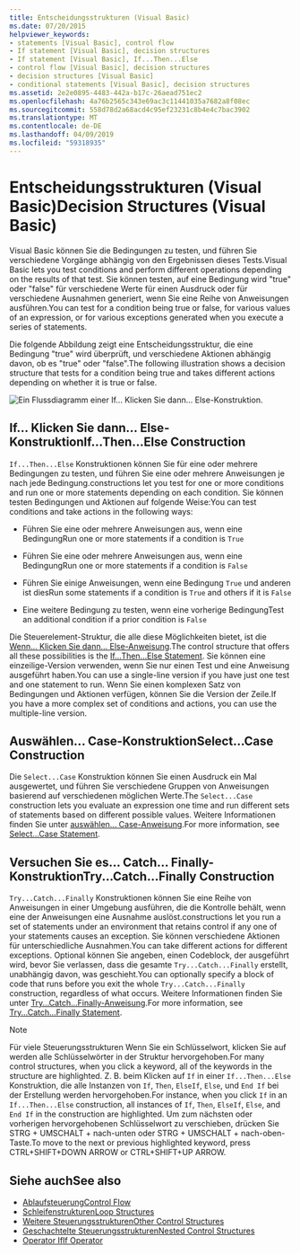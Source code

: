 ```yaml
---
title: Entscheidungsstrukturen (Visual Basic)
ms.date: 07/20/2015
helpviewer_keywords:
- statements [Visual Basic], control flow
- If statement [Visual Basic], decision structures
- If statement [Visual Basic], If...Then...Else
- control flow [Visual Basic], decision structures
- decision structures [Visual Basic]
- conditional statements [Visual Basic], decision structures
ms.assetid: 2e2e0895-4483-442a-b17c-26aead751ec2
ms.openlocfilehash: 4a76b2565c343e69ac3c11441035a7682a8f08ec
ms.sourcegitcommit: 558d78d2a68acd4c95ef23231c8b4e4c7bac3902
ms.translationtype: MT
ms.contentlocale: de-DE
ms.lasthandoff: 04/09/2019
ms.locfileid: "59318935"
---
```

# <a name="decision-structures-visual-basic"></a><span data-ttu-id="22eeb-102">Entscheidungsstrukturen (Visual Basic)</span><span class="sxs-lookup"><span data-stu-id="22eeb-102">Decision Structures (Visual Basic)</span></span>
<span data-ttu-id="22eeb-103">Visual Basic können Sie die Bedingungen zu testen, und führen Sie verschiedene Vorgänge abhängig von den Ergebnissen dieses Tests.</span><span class="sxs-lookup"><span data-stu-id="22eeb-103">Visual Basic lets you test conditions and perform different operations depending on the results of that test.</span></span> <span data-ttu-id="22eeb-104">Sie können testen, auf eine Bedingung wird "true" oder "false" für verschiedene Werte für einen Ausdruck oder für verschiedene Ausnahmen generiert, wenn Sie eine Reihe von Anweisungen ausführen.</span><span class="sxs-lookup"><span data-stu-id="22eeb-104">You can test for a condition being true or false, for various values of an expression, or for various exceptions generated when you execute a series of statements.</span></span>  
  
 <span data-ttu-id="22eeb-105">Die folgende Abbildung zeigt eine Entscheidungsstruktur, die eine Bedingung "true" wird überprüft, und verschiedene Aktionen abhängig davon, ob es "true" oder "false".</span><span class="sxs-lookup"><span data-stu-id="22eeb-105">The following illustration shows a decision structure that tests for a condition being true and takes different actions depending on whether it is true or false.</span></span>  
  
 ![Ein Flussdiagramm einer If... Klicken Sie dann... Else-Konstruktion.](./media/decision-structures/if-then-else-construction.gif)  
  
## <a name="ifthenelse-construction"></a><span data-ttu-id="22eeb-107">If... Klicken Sie dann... Else-Konstruktion</span><span class="sxs-lookup"><span data-stu-id="22eeb-107">If...Then...Else Construction</span></span>  
 `If...Then...Else` <span data-ttu-id="22eeb-108">Konstruktionen können Sie für eine oder mehrere Bedingungen zu testen, und führen Sie eine oder mehrere Anweisungen je nach jede Bedingung.</span><span class="sxs-lookup"><span data-stu-id="22eeb-108">constructions let you test for one or more conditions and run one or more statements depending on each condition.</span></span> <span data-ttu-id="22eeb-109">Sie können testen Bedingungen und Aktionen auf folgende Weise:</span><span class="sxs-lookup"><span data-stu-id="22eeb-109">You can test conditions and take actions in the following ways:</span></span>  
  
-   <span data-ttu-id="22eeb-110">Führen Sie eine oder mehrere Anweisungen aus, wenn eine Bedingung</span><span class="sxs-lookup"><span data-stu-id="22eeb-110">Run one or more statements if a condition is</span></span> `True`  
  
-   <span data-ttu-id="22eeb-111">Führen Sie eine oder mehrere Anweisungen aus, wenn eine Bedingung</span><span class="sxs-lookup"><span data-stu-id="22eeb-111">Run one or more statements if a condition is</span></span> `False`  
  
-   <span data-ttu-id="22eeb-112">Führen Sie einige Anweisungen, wenn eine Bedingung `True` und anderen ist dies</span><span class="sxs-lookup"><span data-stu-id="22eeb-112">Run some statements if a condition is `True` and others if it is</span></span> `False`  
  
-   <span data-ttu-id="22eeb-113">Eine weitere Bedingung zu testen, wenn eine vorherige Bedingung</span><span class="sxs-lookup"><span data-stu-id="22eeb-113">Test an additional condition if a prior condition is</span></span> `False`  
  
 <span data-ttu-id="22eeb-114">Die Steuerelement-Struktur, die alle diese Möglichkeiten bietet, ist die [Wenn... Klicken Sie dann... Else-Anweisung](../../../../visual-basic/language-reference/statements/if-then-else-statement.md).</span><span class="sxs-lookup"><span data-stu-id="22eeb-114">The control structure that offers all these possibilities is the [If...Then...Else Statement](../../../../visual-basic/language-reference/statements/if-then-else-statement.md).</span></span> <span data-ttu-id="22eeb-115">Sie können eine einzeilige-Version verwenden, wenn Sie nur einen Test und eine Anweisung ausgeführt haben.</span><span class="sxs-lookup"><span data-stu-id="22eeb-115">You can use a single-line version if you have just one test and one statement to run.</span></span> <span data-ttu-id="22eeb-116">Wenn Sie einen komplexen Satz von Bedingungen und Aktionen verfügen, können Sie die Version der Zeile.</span><span class="sxs-lookup"><span data-stu-id="22eeb-116">If you have a more complex set of conditions and actions, you can use the multiple-line version.</span></span>  
  
## <a name="selectcase-construction"></a><span data-ttu-id="22eeb-117">Auswählen... Case-Konstruktion</span><span class="sxs-lookup"><span data-stu-id="22eeb-117">Select...Case Construction</span></span>  
 <span data-ttu-id="22eeb-118">Die `Select...Case` Konstruktion können Sie einen Ausdruck ein Mal ausgewertet, und führen Sie verschiedene Gruppen von Anweisungen basierend auf verschiedenen möglichen Werte.</span><span class="sxs-lookup"><span data-stu-id="22eeb-118">The `Select...Case` construction lets you evaluate an expression one time and run different sets of statements based on different possible values.</span></span> <span data-ttu-id="22eeb-119">Weitere Informationen finden Sie unter [auswählen... Case-Anweisung](../../../../visual-basic/language-reference/statements/select-case-statement.md).</span><span class="sxs-lookup"><span data-stu-id="22eeb-119">For more information, see [Select...Case Statement](../../../../visual-basic/language-reference/statements/select-case-statement.md).</span></span>  
  
## <a name="trycatchfinally-construction"></a><span data-ttu-id="22eeb-120">Versuchen Sie es... Catch... Finally-Konstruktion</span><span class="sxs-lookup"><span data-stu-id="22eeb-120">Try...Catch...Finally Construction</span></span>  
 `Try...Catch...Finally` <span data-ttu-id="22eeb-121">Konstruktionen können Sie eine Reihe von Anweisungen in einer Umgebung ausführen, die die Kontrolle behält, wenn eine der Anweisungen eine Ausnahme auslöst.</span><span class="sxs-lookup"><span data-stu-id="22eeb-121">constructions let you run a set of statements under an environment that retains control if any one of your statements causes an exception.</span></span> <span data-ttu-id="22eeb-122">Sie können verschiedene Aktionen für unterschiedliche Ausnahmen.</span><span class="sxs-lookup"><span data-stu-id="22eeb-122">You can take different actions for different exceptions.</span></span> <span data-ttu-id="22eeb-123">Optional können Sie angeben, einen Codeblock, der ausgeführt wird, bevor Sie verlassen, dass die gesamte `Try...Catch...Finally` erstellt, unabhängig davon, was geschieht.</span><span class="sxs-lookup"><span data-stu-id="22eeb-123">You can optionally specify a block of code that runs before you exit the whole `Try...Catch...Finally` construction, regardless of what occurs.</span></span> <span data-ttu-id="22eeb-124">Weitere Informationen finden Sie unter [Try...Catch...Finally-Anweisung](../../../../visual-basic/language-reference/statements/try-catch-finally-statement.md).</span><span class="sxs-lookup"><span data-stu-id="22eeb-124">For more information, see [Try...Catch...Finally Statement](../../../../visual-basic/language-reference/statements/try-catch-finally-statement.md).</span></span>  
  
> [!NOTE]
>  <span data-ttu-id="22eeb-125">Für viele Steuerungsstrukturen Wenn Sie ein Schlüsselwort, klicken Sie auf werden alle Schlüsselwörter in der Struktur hervorgehoben.</span><span class="sxs-lookup"><span data-stu-id="22eeb-125">For many control structures, when you click a keyword, all of the keywords in the structure are highlighted.</span></span> <span data-ttu-id="22eeb-126">Z. B. beim Klicken auf `If` in einer `If...Then...Else` Konstruktion, die alle Instanzen von `If`, `Then`, `ElseIf`, `Else`, und `End If` bei der Erstellung werden hervorgehoben.</span><span class="sxs-lookup"><span data-stu-id="22eeb-126">For instance, when you click `If` in an `If...Then...Else` construction, all instances of `If`, `Then`, `ElseIf`, `Else`, and `End If` in the construction are highlighted.</span></span> <span data-ttu-id="22eeb-127">Um zum nächsten oder vorherigen hervorgehobenen Schlüsselwort zu verschieben, drücken Sie STRG + UMSCHALT + nach-unten oder STRG + UMSCHALT + nach-oben-Taste.</span><span class="sxs-lookup"><span data-stu-id="22eeb-127">To move to the next or previous highlighted keyword, press CTRL+SHIFT+DOWN ARROW or CTRL+SHIFT+UP ARROW.</span></span>  
  
## <a name="see-also"></a><span data-ttu-id="22eeb-128">Siehe auch</span><span class="sxs-lookup"><span data-stu-id="22eeb-128">See also</span></span>

- [<span data-ttu-id="22eeb-129">Ablaufsteuerung</span><span class="sxs-lookup"><span data-stu-id="22eeb-129">Control Flow</span></span>](../../../../visual-basic/programming-guide/language-features/control-flow/index.md)
- [<span data-ttu-id="22eeb-130">Schleifenstrukturen</span><span class="sxs-lookup"><span data-stu-id="22eeb-130">Loop Structures</span></span>](../../../../visual-basic/programming-guide/language-features/control-flow/loop-structures.md)
- [<span data-ttu-id="22eeb-131">Weitere Steuerungsstrukturen</span><span class="sxs-lookup"><span data-stu-id="22eeb-131">Other Control Structures</span></span>](../../../../visual-basic/programming-guide/language-features/control-flow/other-control-structures.md)
- [<span data-ttu-id="22eeb-132">Geschachtelte Steuerungsstrukturen</span><span class="sxs-lookup"><span data-stu-id="22eeb-132">Nested Control Structures</span></span>](../../../../visual-basic/programming-guide/language-features/control-flow/nested-control-structures.md)
- [<span data-ttu-id="22eeb-133">Operator If</span><span class="sxs-lookup"><span data-stu-id="22eeb-133">If Operator</span></span>](../../../../visual-basic/language-reference/operators/if-operator.md)
